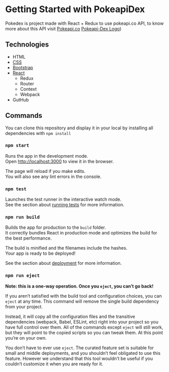 # Getting Started with PokeapiDex
 
 Pokedex is project made with React + Redux to use pokeapi.co API, to know more about this API visit [Pokeapi.co](https://pokeapi.co/)
 [Pokeapi-Dex Logo](https://raw.githubusercontent.com/PokeAPI/sprites/master/sprites/pokemon/other/official-artwork/10034.png "Mega Charizard-X"))

## Technologies

- HTML
- [CSS](https://developer.mozilla.org/es/docs/Web/CSS)
- [Bootstrap](https://getbootstrap.com/)
- [React](https://es.reactjs.org/)
    - Redux
    - Router
    - Context
    - Webpack
- GutHub

## Commands

You can clone this repository and display it in your local by installing all dependencies with `npm install`

### `npm start`

Runs the app in the development mode.\
Open [http://localhost:3000](http://localhost:3000) to view it in the browser.

The page will reload if you make edits.\
You will also see any lint errors in the console.

### `npm test`

Launches the test runner in the interactive watch mode.\
See the section about [running tests](https://facebook.github.io/create-react-app/docs/running-tests) for more information.

### `npm run build`

Builds the app for production to the `build` folder.\
It correctly bundles React in production mode and optimizes the build for the best performance.

The build is minified and the filenames include the hashes.\
Your app is ready to be deployed!

See the section about [deployment](https://facebook.github.io/create-react-app/docs/deployment) for more information.

### `npm run eject`

**Note: this is a one-way operation. Once you `eject`, you can’t go back!**

If you aren’t satisfied with the build tool and configuration choices, you can `eject` at any time. This command will remove the single build dependency from your project.

Instead, it will copy all the configuration files and the transitive dependencies (webpack, Babel, ESLint, etc) right into your project so you have full control over them. All of the commands except `eject` will still work, but they will point to the copied scripts so you can tweak them. At this point you’re on your own.

You don’t have to ever use `eject`. The curated feature set is suitable for small and middle deployments, and you shouldn’t feel obligated to use this feature. However we understand that this tool wouldn’t be useful if you couldn’t customize it when you are ready for it.
